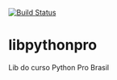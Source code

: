 [![Build Status](https://app.travis-ci.com/leolima13/libpythonpro.svg?branch=Branch_1)](https://app.travis-ci.com/leolima13/libpythonpro)

# libpythonpro
Lib do curso Python Pro Brasil 

